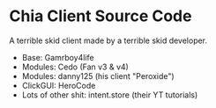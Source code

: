 # Chia Client Source Code
A terrible skid client made by a terrible skid developer.

- Base: Gamrboy4life
- Modules: Cedo (Fan v3 & v4)
- Modules: danny125 (his client "Peroxide")
- ClickGUI: HeroCode
- Lots of other shit: intent.store (their YT tutorials)
